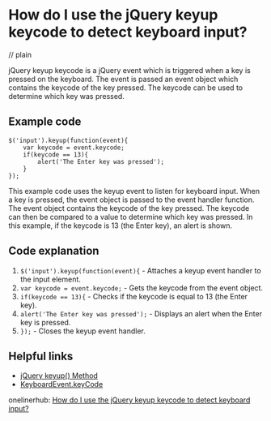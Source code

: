 # How do I use the jQuery keyup keycode to detect keyboard input?
// plain

jQuery keyup keycode is a jQuery event which is triggered when a key is pressed on the keyboard. The event is passed an event object which contains the keycode of the key pressed. The keycode can be used to determine which key was pressed.

## Example code

```
$('input').keyup(function(event){
    var keycode = event.keycode;
    if(keycode == 13){
        alert('The Enter key was pressed');
    }
});
```

This example code uses the keyup event to listen for keyboard input. When a key is pressed, the event object is passed to the event handler function. The event object contains the keycode of the key pressed. The keycode can then be compared to a value to determine which key was pressed. In this example, if the keycode is 13 (the Enter key), an alert is shown.

## Code explanation


1. `$('input').keyup(function(event){` - Attaches a keyup event handler to the input element.
2. `var keycode = event.keycode;` - Gets the keycode from the event object.
3. `if(keycode == 13){` - Checks if the keycode is equal to 13 (the Enter key).
4. `alert('The Enter key was pressed');` - Displays an alert when the Enter key is pressed.
5. `});` - Closes the keyup event handler.

## Helpful links

- [jQuery keyup() Method](https://www.w3schools.com/jquery/event_keyup.asp)
- [KeyboardEvent.keyCode](https://developer.mozilla.org/en-US/docs/Web/API/KeyboardEvent/keyCode)

onelinerhub: [How do I use the jQuery keyup keycode to detect keyboard input?](https://onelinerhub.com/jquery/how-do-i-use-the-jquery-keyup-keycode-to-detect-keyboard-input)
